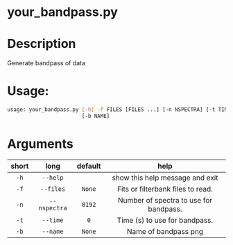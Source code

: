 
your_bandpass.py
================

# Description


Generate bandpass of data
# Usage:


```bash
usage: your_bandpass.py [-h] -f FILES [FILES ...] [-n NSPECTRA] [-t TIME]
                        [-b NAME]

```
# Arguments

|short|long|default|help|
| :---: | :---: | :---: | :---: |
|`-h`|`--help`||show this help message and exit|
|`-f`|`--files`|`None`|Fits or filterbank files to read.|
|`-n`|`--nspectra`|`8192`|Number of spectra to use for bandpass.|
|`-t`|`--time`|`0`|Time (s) to use for bandpass.|
|`-b`|`--name`|`None`|Name of bandpass png|
